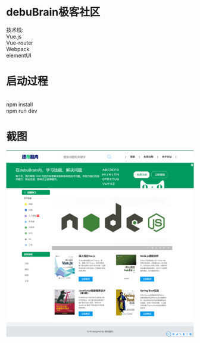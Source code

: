 # debuBrain极客社区
技术栈:<br/>Vue.js  <br/>
       Vue-router<br/>
       Webpack<br/>
       elementUI<br/>
       
 启动过程
 =====
<br/>
npm install
<br/>
npm run dev

 截图
 ========
  ![](https://github.com/Ferrariznx/debuBrain/blob/master/static/index.png)

